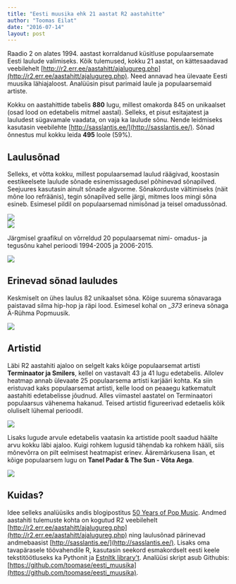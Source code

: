 ```yaml
---
title: "Eesti muusika ehk 21 aastat R2 aastahitte"
author: "Toomas Eilat"
date: "2016-07-14"
layout: post
---
```







Raadio 2 on alates 1994. aastast korraldanud küsitluse populaarsemate Eesti laulude valimiseks. Kõik tulemused, kokku 21 aastat, on kättesaadavad veebilehelt [http://r2.err.ee/aastahitt/ajalugureg.php](http://r2.err.ee/aastahitt/ajalugureg.php). Need annavad hea ülevaate Eesti muusika lähiajaloost. Analüüsin pisut parimaid laule ja populaarsemaid artiste.

Kokku on aastahittide tabelis __880__ lugu, millest omakorda 845 on unikaalset (osad lood on edetabelis mitmel aastal). Selleks, et pisut esitajatest ja lauludest sügavamale vaadata, on vaja ka laulude sõnu. Nende leidmiseks kasutasin veebilehte [http://sasslantis.ee/](http://sasslantis.ee/). Sõnad õnnestus mul kokku leida __495__ loole (59%).

## Laulusõnad
Selleks, et võtta kokku, millest populaarsemad laulud räägivad, koostasin eestikeelsete laulude sõnade esinemissagedusel põhinevad sõnapilved. Seejuures kasutasin ainult sõnade algvorme. Sõnakorduste vältimiseks (näit mõne loo refräänis), tegin sõnapilved selle järgi, mitmes loos mingi sõna esineb. Esimesel pildil on populaarsemad nimisõnad ja teisel omadussõnad.

<img src="{{ site.url }}/img/eesti-muusika-sonapilv_nimisonad-1.png" style="display: block; margin: auto;" />
<img src="{{ site.url }}/img/eesti-muusika-sonapilv_omadussonad-1.png" style="display: block; margin: auto;" />

Järgmisel graafikul on võrreldud 20 populaarsemat nimi- omadus- ja tegusõnu kahel perioodi 1994-2005 ja 2006-2015.

<img src="{{ site.url }}/img/eesti-muusika-slopegraph-1.png" style="display: block; margin: auto;" />

## Erinevad sõnad lauludes
Keskmiselt on ühes laulus 82 unikaalset sõna. Kõige suurema sõnavaraga paistavad silma hip-hop ja räpi lood. Esimesel kohal on __373_ erineva sõnaga Ä-Rühma Popmuusik. 

<img src="{{ site.url }}/img/eesti-muusika-sonade_arv_laulus-1.png" style="display: block; margin: auto;" />

## Artistid 
Läbi R2 aastahiti ajaloo on selgelt kaks kõige populaarsemat artisti __Terminaator ja Smilers__, kellel on vastavalt 43 ja 41 lugu edetabelis. Allolev heatmap annab ülevaate 25 populaarsema artisti karjääri kohta. Ka siin eristuvad kaks populaarsemat artisti, kelle lood on peaaegu katkematult aastahiti edetabelisse jõudnud. Alles viimastel aastatel on Terminaatori populaarsus vähenema hakanud. Teised artistid figureerivad edetaelis kõik oluliselt lühemal perioodil. 

<img src="{{ site.url }}/img/eesti-muusika-top_artistid-1.png" style="display: block; margin: auto;" />

Lisaks lugude arvule edetabelis vaatasin ka artistide poolt saadud häälte arvu kokku läbi ajaloo. Kuigi rohkem lugusid tähendab ka rohkem hääli, siis mõnevõrra on pilt eelmisest heatmapist erinev. Ääremärkusena lisan, et kõige populaarsem lugu on __Tanel Padar & The Sun - Võta Aega__.

<img src="{{ site.url }}/img/eesti-muusika-artistide_haalte_arv-1.png" style="display: block; margin: auto;" />

## Kuidas?
Idee selleks analüüsiks andis blogipostitus [50 Years of Pop Music](http://kaylinwalker.com/50-years-of-pop-music/). Andmed aastahiti tulemuste kohta on kogutud R2 veebilehelt [http://r2.err.ee/aastahitt/ajalugureg.php](http://r2.err.ee/aastahitt/ajalugureg.php) ning laulusõnad pärinevad andmebaasist [http://sasslantis.ee/](http://sasslantis.ee/). Lisaks oma tavapärasele töövahendile R, kasutasin seekord esmakordselt eesti keele tekstitöötluseks ka Pythonit ja [Estnltk library't](http://estnltk.github.io/estnltk/1.4/index.html). 
Analüüsi skript asub Githubis: [https://github.com/toomase/eesti_muusika](https://github.com/toomase/eesti_muusika).
